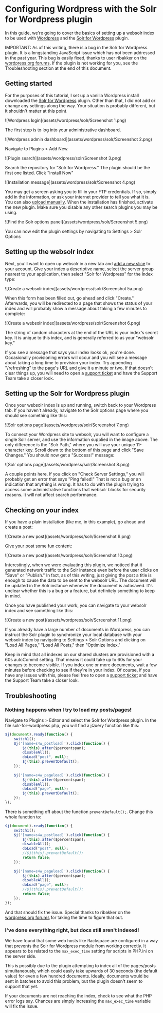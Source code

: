 # Configuring Wordpress with the Solr for Wordpress plugin

In this guide, we're going to cover the basics of setting up a websolr index to be used with [Wordpress](http://wordpress.org/) and the [Solr for Wordpress](http://wordpress.org/plugins/solr-for-wordpress/) plugin. 

IMPORTANT: As of this writing, there is a bug in the Solr for Wordpress plugin. It is a longstanding JavaScript issue which has not been addressed in the past year. This bug is easily fixed, thanks to user ribakker on the [wordpress.org forums](http://wordpress.org/support/topic/plugin-solr-for-wordpress-load-all-posts-not-indexing). If the plugin is not working for you, see the Troubleshooting section at the end of this document.


## Getting started

For the purposes of this tutorial, I set up a vanilla Wordpress install downloaded the [Solr for Wordpress](http://wordpress.org/plugins/solr-for-wordpress/) plugin. Other than that, I did not add or change any settings along the way. Your situation is probably different, but it shouldn't matter at this point.

![Wordpress login](assets/wordpress/solr/Screenshot 1.png)

The first step is to log into your administrative dashboard.

![Wordpress admin dashboard](assets/wordpress/solr/Screenshot 2.png)

Navigate to Plugins > Add New.

![Plugin search](assets/wordpress/solr/Screenshot 3.png)

Search the repository for "Solr for Wordpress." The plugin should be the first one listed. Click "Install Now"

![Installation message](assets/wordpress/solr/Screenshot 4.png)

You may get a screen asking you to fill in your FTP credentials. If so, simply add in the information, or ask your internet provider to tell you what it is. You can also [upload manually](http://codex.wordpress.org/Managing_Plugins#Manual_Plugin_Installation). When the installation has finished, activate the new plugin. Make sure you disable any other search plugins you may be using. 

![Find the Solr options panel](assets/wordpress/solr/Screenshot 5.png)

You can now edit the plugin settings by navigating to Settings > Solr Options


## Setting up the websolr index

Next, you'll want to open up websolr in a new tab and [add a new slice](https://websolr.com/slices/new) to your account. Give your index a descriptive name, select the server group nearest to your application, then select "Solr for Wordpress" for the Index type:

![Create a websolr index](assets/wordpress/solr/Screenshot 5a.png)

When this form has been filled out, go ahead and click "Create." Afterwards, you will be redirected to a page that shows the status of your index and will probably show a message about taking a few minutes to complete:

![Create a websolr index](assets/wordpress/solr/Screenshot 6.png)

The string of random characters at the end of the URL is your index's secret key. It is unique to this index, and is generally referred to as your "websolr key."

If you see a message that says your index looks ok, you're done. Occasionally provisioning errors will occur and you will see a message about taking a long time to provision your index. Try appending "/refreshing" to the page's URL and give it a minute or two. If that doesn't clear things up, you will need to open a [support ticket](http://help.websolr.com) and have the Support Team take a closer look.


## Setting up the Solr for Wordpress plugin

Once your websolr index is up and running, switch back to your Wordpress tab. If you haven't already, navigate to the Solr options page where you should see something like this:

![Solr options page](assets/wordpress/solr/Screenshot 7.png)

To connect your Wordpress site to websolr, you will want to configure a single Solr server, and use the information supplied in the image above. The only difference is the "Solr Path," where you will use your unique 11-character key. Scroll down to the bottom of this page and click "Save Changes." You should now get a "Success!" message:

![Solr options page](assets/wordpress/solr/Screenshot 8.png)

A couple points here. If you click on "Check Server Settings," you will probably get an error that says "Ping failed!" That is not a bug or an indication that anything is wrong. It has to do with the plugin trying to access some administrative functions that websolr blocks for security reasons. It will not affect search performance.


## Checking on your index

If you have a plain installation (like me, in this example), go ahead and create a post:

![Create a new post](assets/wordpress/solr/Screenshot 9.png)

Give your post some fun content:

![Create a new post](assets/wordpress/solr/Screenshot 10.png)

Interestingly, when we were evaluating this plugin, we noticed that it generated network traffic to the Solr instance even before the user clicks on "Save" or "Publish." In fact, as of this writing, just giving the post a title is enough to cause the data to be sent to the websolr URL. The document will be updated in the Solr instance whenever the document is autosaved. It's unclear whether this is a bug or a feature, but definitely something to keep in mind.

Once you have published your work, you can navigate to your websolr index and see something like this:

![Create a new post](assets/wordpress/solr/Screenshot 11.png)

If you already have a large number of documents in Wordpress, you can instruct the Solr plugin to synchronize your local database with your websolr index by navigating to Settings > Solr Options and clicking on "Load All Pages," "Load All Posts," then "Optimize Index."

Keep in mind that all indexes on our shared clusters are provisioned with a 60s autoCommit setting. That means it could take up to 60s for your changes to become visible. If you index one or more documents, wait a few minutes before checking to see if they're in your index. Of course, if you have any issues with this, please feel free to open a [support ticket](http://help.websolr.com) and have the Support Team take a closer look.


## Troubleshooting

### Nothing happens when I try to load my posts/pages!

Navigate to Plugins > Editor and select the Solr for Wordpress plugin. In the file solr-for-wordpress.php, you will find a jQuery function like this:

```javascript
$j(document).ready(function() {
    switch1();
    $j('[name=s4w_postload]').click(function() {
        $j(this).after($percentspan);
        disableAll();
        doLoad("post", null);
        $j(this).preventDefault();
    });
    
    $j('[name=s4w_pageload]').click(function() {
        $j(this).after($percentspan);
        disableAll();
        doLoad("page", null);
        $j(this).preventDefault();
    });
});
```

There is something off about the function `preventDefault();`. Change this whole function to:

```javascript
$j(document).ready(function() {
    switch1();
    $j('[name=s4w_postload]').click(function() {
        $j(this).after($percentspan);
        disableAll();
        doLoad("post", null);
        //$j(this).preventDefault();
        return false;
    });
    
    $j('[name=s4w_pageload]').click(function() {
        $j(this).after($percentspan);
        disableAll();
        doLoad("page", null);
        //$j(this).preventDefault();
        return false;
    });
});
```


And that should fix the issue. Special thanks to ribakker on the [wordpress.org forums](http://wordpress.org/support/topic/plugin-solr-for-wordpress-load-all-posts-not-indexing) for taking the time to figure that out.

### I've done everything right, but docs still aren't indexed!

We have found that some web hosts like Rackspace are configured in a way that prevents the Solr for Wordpress module from working correctly. It appears to be related to the `max_exec_time` setting for scripts in PHP.ini on the server side.

This is possibly due to the plugin attempting to index all of the pages/posts simultaneously, which could easily take upwards of 30 seconds (the default value) for even a few hundred documents. Ideally, documents would be sent in batches to avoid this problem, but the plugin doesn't seem to support that yet.

 If your documents are not reaching the index, check to see what the PHP error logs say. Chances are simply increasing the `max_exec_time` variable will fix the issue. 